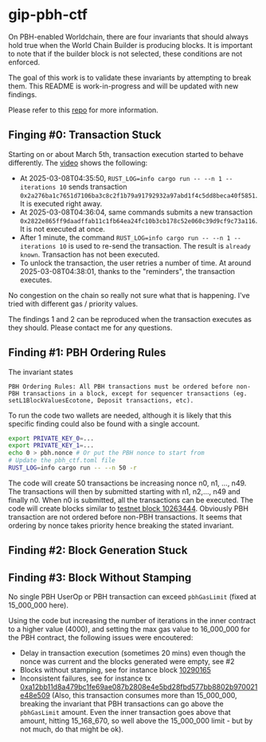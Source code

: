 # gip-pbh-ctf

On PBH-enabled Worldchain, there are four invariants that should always hold true when the World Chain Builder is producing blocks. It is important to note that if the builder block is not selected, these conditions are not enforced.

The goal of this work is to validate these invariants by attempting to break them. This README is work-in-progress and will be updated with new findings.

Please refer to this [repo](https://github.com/gip/pbh-ctf) for more information.

## Finging #0: Transaction Stuck

Starting on or about March 5th, transaction execution started to behave differently. The [video](https://www.loom.com/share/79d1c6c4a0964b0990066fa1dcbe0296?sid=292761e9-2fbf-46be-9f5d-7aafd9feabb5) shows the following:
* At 2025-03-08T04:35:50, `RUST_LOG=info cargo run -- --n 1 --iterations 10` sends transaction `0x2a276ba1c7651d7106ba3c8c2f1b79a91792932a97abd1f4c5dd8beca40f5851`. It is executed right away.
* At 2025-03-08T04:36:04, same commands submits a new transaction `0x2822e865ff9daadffab11c1fb64ea24fc10b3cb178c52e060c39d9cf9c73a116`. It is not executed at once.
* After 1 minute, the command `RUST_LOG=info cargo run -- --n 1 --iterations 10` is used to re-send the transaction. The result is `already known`. Transaction has not been executed.
* To unlock the transaction, the user retries a number of time. At around 2025-03-08T04:38:01, thanks to the "reminders", the transaction executes. 

No congestion on the chain so really not sure what that is happening. I've tried with different gas / priority values.

The findings 1 and 2 can be reproduced when the transaction executes as they should. Please contact me for any questions.

## Finding #1: PBH Ordering Rules

The invariant states
```
PBH Ordering Rules: All PBH transactions must be ordered before non-PBH transactions in a block, except for sequencer transactions (eg. setL1BlockValuesEcotone, Deposit transactions, etc).
```

To run the code two wallets are needed, although it is likely that this specific finding could also be found with a single account.

```bash
export PRIVATE_KEY_0=...
export PRIVATE_KEY_1=...
echo 0 > pbh.nonce # Or put the PBH nonce to start from
# Update the pbh_ctf.toml file
RUST_LOG=info cargo run -- --n 50 -r
```

The code will create 50 transactions be increasing nonce n0, n1, ..., n49. The transactions will then by submitted starting with n1, n2,..., n49 and finally n0. When n0 is submitted, all the transactions can be executed. The code will create blocks similar to [testnet block 10263444](https://worldchain-sepolia.explorer.alchemy.com/block/10263444?tab=txs).
Obviously PBH transaction are not ordered before non-PBH transactions. It seems that ordering by nonce takes priority hence breaking the stated invariant. 

## Finding #2: Block Generation Stuck



## Finding #3: Block Without Stamping

No single PBH UserOp or PBH transaction can exceed `pbhGasLimit` (fixed at 15_000_000 here). 

Using the code but increasing the number of iterations in the inner contract to a higher value (4000), and setting the max gas value to 16_000_000 for the PBH contract, the following issues were encoutered:
* Delay in transaction execution (sometimes 20 mins) even though the nonce was current and the blocks generated were empty, see #2
* Blocks without stamping, see for instance block [10290165](https://worldchain-sepolia.explorer.alchemy.com/block/10290165)
* Inconsistent failures, see for instance tx [0xa12bb11d8a479bc1fe69ae087b2808e4e5bd28fbd577bb8802b970021e48e509](https://worldchain-sepolia.explorer.alchemy.com/tx/0xa12bb11d8a479bc1fe69ae087b2808e4e5bd28fbd577bb8802b970021e48e509) (Also, this transaction consumes more than 15_000_000, breaking the invariant that PBH transactions can go above the `pbhGasLimit` amount. Even the inner transaction goes above that amount, hitting 15_168_670, so well above the 15_000_000 limit - but by not much, do that might be ok).

